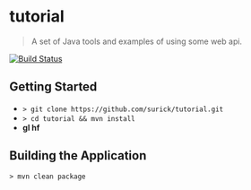 tutorial
======

>A set of Java tools and examples of using some web api.

[![Build Status](https://travis-ci.org/surick/tutorial.svg?branch=master)](https://travis-ci.org/surick/tutorial)

## Getting Started
- ``> git clone https://github.com/surick/tutorial.git``
- ``> cd tutorial && mvn install``
- **gl hf**

## Building the Application
``> mvn clean package``

